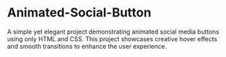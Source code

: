 # Animated-Social-Button
A simple yet elegant project demonstrating animated social media buttons using only HTML and CSS. This project showcases creative hover effects and smooth transitions to enhance the user experience.
